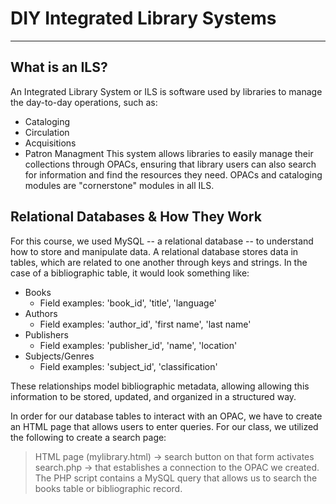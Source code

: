 # DIY Integrated Library Systems
---
## What is an ILS?
An Integrated Library System or ILS is software used by libraries to manage the day-to-day operations, such as:
+ Cataloging
+ Circulation
+ Acquisitions
+ Patron Managment
This system allows libraries to easily manage their collections through OPACs, ensuring that library users can also search for information and find the resources they need. 
OPACs and cataloging modules are "cornerstone" modules in all ILS. 

## Relational Databases & How They Work
For this course, we used MySQL -- a relational database -- to understand how to store and manipulate data. A relational database stores data in tables, which are related to one another through keys and strings. In the case of a bibliographic table, it would look something like:
+ Books 
	+ Field examples: 'book_id', 'title', 'language'
+ Authors
	+ Field examples: 'author_id', 'first name', 'last name'
+ Publishers
	+ Field examples: 'publisher_id', 'name', 'location'
+ Subjects/Genres
	+ Field examples: 'subject_id', 'classification'

These relationships model bibliographic metadata, allowing allowing this information to be stored, updated, and organized in a structured way. 

In order for our database tables to interact with an OPAC, we have to create an HTML page that allows users to enter queries. 
For our class, we utilized the following to create a search page:
> HTML page (mylibrary.html) -> search button on that form activates search.php -> that establishes a connection to the OPAC we created. 
> The PHP script contains a MySQL query that allows us to search the books table or bibliographic record. 

